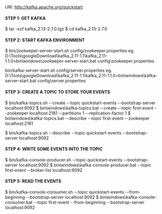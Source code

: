 URl: http://kafka.apache.org/quickstart

#### STEP 1: GET KAFKA
$ tar -xzf kafka_2.13-2.7.0.tgz
$ cd kafka_2.13-2.7.0

#### STEP 2: START KAFKA ENVIRONMENT
$ bin/zookeeper-server-start.sh config/zookeeper.properties
  eg. D:\Tools\googleDownload\kafka_2.11-1.1\kafka_2.11-1.1.0>bin\windows\zookeeper-server-start.bat config\zookeeper.properties

bin/kafka-server-start.sh config/server.properties
   eg. D:\Tools\googleDownload\kafka_2.11-1.1\kafka_2.11-1.1.0>bin\windows\kafka-server-start.bat config\server.properties

#### STEP 3: CREATE A TOPIC TO STORE YOUR EVENTS
$ bin/kafka-topics.sh --create --topic quickstart-events --bootstrap-server localhost:9092
$ bin\windows\kafka-topics.bat --create --topic first-event --zookeeper localhost:2181 --partitions 1 --replication-factor 1
$ bin\windows\kafka-topics.bat --describe --topic first-event --zookeeper localhost:2181 

$ bin/kafka-topics.sh --describe --topic quickstart-events --bootstrap-server localhost:9092

#### STEP 4: WRITE SOME EVENTS INTO THE TOPIC
$ bin/kafka-console-producer.sh --topic quickstart-events --bootstrap-server localhost:9092
$ bin\windows\kafka-console-producer.bat --topic first-event --broker-list localhost:9092


#### STEP 5: READ THE EVENTS
$ bin/kafka-console-consumer.sh --topic quickstart-events --from-beginning --bootstrap-server localhost:9092
$ bin\windows\kafka-console-consumer.bat --topic first-event --from-beginning  --bootstrap-server localhost:9092

